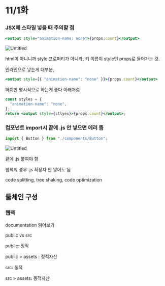 # 11/1화

### JSX에 스타일 넣을 때 주의할 점

```jsx
<output style="animation-name: none">{props.count}</output>
```

![Untitled](https://s3-us-west-2.amazonaws.com/secure.notion-static.com/f227ea77-121a-4042-9b54-bfa68865db12/Untitled.png)

html이 아니니까 style 프로퍼티가 아니라, 키 이름이 style인 props로 들어가는 것.

인라인으로 넣는게 대부분,

```jsx
<output style={{ "animation-name": "none" }}>{props.count}</output>
```

하지만 명시적으로 하는게 좋다 아래처럼

```jsx
const styles = {
  "animation-name": "none",
};
return <output style={stlyes}>{props.count}</output>;
```

### 컴포넌트 import시 끝에 .js 안 넣으면 에러 뜸

```jsx
import { Button } from "./components/Button";
```

![Untitled](https://s3-us-west-2.amazonaws.com/secure.notion-static.com/4b3f3a42-4408-4a2f-95a1-a1aec520474d/Untitled.png)

끝에 .js 붙여야 함

웹팩의 경우 .js 확장자 안 넣어도 됨

code splitting, tree shaking, code optimization

## 툴체인 구성

### 웹팩

documentation 읽어보기

public vs src

public: 정적

public > assets : 정적자산

src: 동적

src > assets: 동적자산
